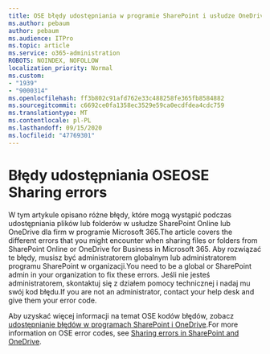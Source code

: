 ```yaml
---
title: OSE błędy udostępniania w programie SharePoint i usłudze OneDrive
ms.author: pebaum
author: pebaum
ms.audience: ITPro
ms.topic: article
ms.service: o365-administration
ROBOTS: NOINDEX, NOFOLLOW
localization_priority: Normal
ms.custom:
- "1939"
- "9000314"
ms.openlocfilehash: ff3b802c91afd762e33c488258fe365fb8584882
ms.sourcegitcommit: c6692ce0fa1358ec3529e59ca0ecdfdea4cdc759
ms.translationtype: MT
ms.contentlocale: pl-PL
ms.lasthandoff: 09/15/2020
ms.locfileid: "47769301"
---
```

# <a name="ose-sharing-errors"></a><span data-ttu-id="8100f-102">Błędy udostępniania OSE</span><span class="sxs-lookup"><span data-stu-id="8100f-102">OSE Sharing errors</span></span>

<span data-ttu-id="8100f-103">W tym artykule opisano różne błędy, które mogą wystąpić podczas udostępniania plików lub folderów w usłudze SharePoint Online lub OneDrive dla firm w programie Microsoft 365.</span><span class="sxs-lookup"><span data-stu-id="8100f-103">The article covers the different errors that you might encounter when sharing files or folders from SharePoint Online or OneDrive for Business in Microsoft 365.</span></span> <span data-ttu-id="8100f-104">Aby rozwiązać te błędy, musisz być administratorem globalnym lub administratorem programu SharePoint w organizacji.</span><span class="sxs-lookup"><span data-stu-id="8100f-104">You need to be a global or SharePoint admin in your organization to fix these errors.</span></span> <span data-ttu-id="8100f-105">Jeśli nie jesteś administratorem, skontaktuj się z działem pomocy technicznej i nadaj mu swój kod błędu.</span><span class="sxs-lookup"><span data-stu-id="8100f-105">If you are not an administrator, contact your help desk and give them your error code.</span></span>

<span data-ttu-id="8100f-106">Aby uzyskać więcej informacji na temat OSE kodów błędów, zobacz [udostępnianie błędów w programach SharePoint i OneDrive](https://docs.microsoft.com/sharepoint/sharepoint-onedrive-error-message).</span><span class="sxs-lookup"><span data-stu-id="8100f-106">For more information on OSE error codes, see [Sharing errors in SharePoint and OneDrive](https://docs.microsoft.com/sharepoint/sharepoint-onedrive-error-message).</span></span>
